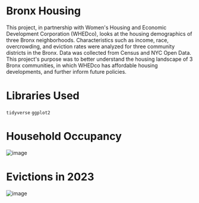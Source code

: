 # Bronx Housing

This project, in partnership with Women's Housing and Economic Development Corporation (WHEDco), looks at the housing demographics of three Bronx neighborhoods. Characteristics such as income, race, overcrowding, and eviction rates were analyzed for three community districts in the Bronx. Data was collected from Census and NYC Open Data. This project's purpose was to better understand the housing landscape of 3 Bronx communities, in which WHEDco has affordable housing developments, and further inform future policies. 

# Libraries Used

`tidyverse`
`ggplot2`

# Household Occupancy

![image](https://github.com/user-attachments/assets/b6d6e060-f796-4a84-bee6-c71be5deb196)

# Evictions in 2023

![image](https://github.com/user-attachments/assets/a9da66d3-9755-4fc8-8255-683caee74652)
